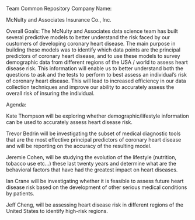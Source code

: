 Team Common Repository
Company Name:  

McNulty and Associates Insurance Co., Inc.

Overall Goals:
The McNulty and Associates data science team has built several predictive models to better understand the risk faced by our customers of developing coronary heart disease.  The main purpose in building these models was to identify which data points are the principal predictors of coronary heart disease, and to use these models to survey demographic data from different regions of the USA / world to assess heart disease risk.
This information will enable us to better understand both the questions to ask and the tests to perform to best assess an individual’s risk of coronary heart disease. This will lead to increased efficiency in our data collection techniques and improve our ability to accurately assess the overall risk of insuring the individual.

Agenda:

Kate Thompson will be exploring whether demographic/lifestyle information can be used to accurately assess heart disease risk.

Trevor Bedrin will be investigating the subset of medical diagnostic tools that are the most effective principal predictors of coronary heart disease and will be reporting on the accuracy of the resulting model.

Jeremie Cohen, will be studying the evolution of the lifestyle (nutrition, tobacco use etc...) these last twenty years and determine what are the behavioral factors that have had the greatest impact on heart diseases.

Ian Crane will be investigating whether it is feasible to assess future heart disease risk based on the development of other serious medical conditions by patients.

Jeff Cheng, will be assessing heart disease risk in different regions of the United States to identify high-risk regions.
